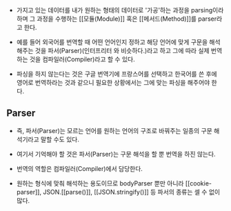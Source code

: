 - 가지고 있는 데이터를 내가 원하는 형태의 데이터로 '가공'하는 과정을 parsing이라 하며 그 과정을 수행하는 [[모듈(Module)]] 혹은 [[메서드(Method)]]를 parser라고 한다.

- 예를 들어 외국어를 번역할 때 어떤 언어인지 정하고 해당 언어에 맞게 구문을 해석해주는 것을 파서(Parser)(인터프리터 와 비슷하다.)라고 하고 그에 따라 실제 번역하는 것을 컴파일러(Compiler)라고 할 수 있다.

- 파싱을 하지 않는다는 것은 구글 번역기에 프랑스어를 선택하고 한국어를 쓴 후에 영어로 번역하라는 것과 같으니 필요한 상황에서는 그에 맞는 파싱을 해주어야 한다.


## Parser

- 즉, 파서(Parser)는 모르는 언어를 원하는 언어의 구조로 바꿔주는 일종의 구문 해석기라고 말할 수도 있다.

- 여기서 기억해야 할 것은 파서(Parser)는 구문 해석을 할 뿐 번역을 하진 않는다. 
- 번역의 역할은 컴파일러(Compiler)에서 담당한다.

- 원하는 형식에 맞춰 해석하는 용도이므로 bodyParser 뿐만 아니라 [[cookie-parser]], JSON.[[parse()]], [[JSON.stringify()]] 등 파서의 종류는 셀 수 없이 많다.

